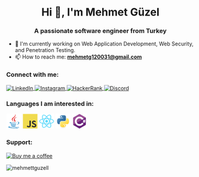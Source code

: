 <h1 align="center">Hi 👋, I'm Mehmet Güzel</h1>
<h3 align="center">A passionate software engineer from Turkey</h3>

- 🔭  I'm currently working on Web Application Development, Web Security, and Penetration Testing.
- 📫 How to reach me: **mehmetg120031@gmail.com**

<h3 align="left">Connect with me:</h3>
<p align="left">
  <a href="https://www.linkedin.com/in/mehmet-guzel-817367230/" target="blank">
    <img align="center" src="https://raw.githubusercontent.com/rahuldkjain/github-profile-readme-generator/master/src/images/icons/Social/linked-in-alt.svg" alt="LinkedIn" height="30" width="40"/>
  </a>
  <a href="https://instagram.com/mehmett_guzell" target="blank">
    <img align="center" src="https://raw.githubusercontent.com/rahuldkjain/github-profile-readme-generator/master/src/images/icons/Social/instagram.svg" alt="Instagram" height="30" width="40"/>
  </a>
  <a href="https://www.hackerrank.com/mehmetg120031" target="blank">
    <img align="center" src="https://raw.githubusercontent.com/rahuldkjain/github-profile-readme-generator/master/src/images/icons/Social/hackerrank.svg" alt="HackerRank" height="30" width="40"/>
  </a>
  <a href="https://discord.gg/memozeko" target="blank">
    <img align="center" src="https://raw.githubusercontent.com/rahuldkjain/github-profile-readme-generator/master/src/images/icons/Social/discord.svg" alt="Discord" height="30" width="40"/>
  </a>
</p>

<h3 align="left">Languages ​​I am interested in:</h3>
<p align="left">
  <img src="https://raw.githubusercontent.com/devicons/devicon/master/icons/java/java-original.svg" alt="Java" width="40" height="40"/>
  <img src="https://raw.githubusercontent.com/devicons/devicon/master/icons/javascript/javascript-original.svg" alt="JavaScript" width="40" height="40"/>
  <img src="https://raw.githubusercontent.com/devicons/devicon/master/icons/react/react-original.svg" alt="React" width="40" height="40"/>
  <img src="https://raw.githubusercontent.com/devicons/devicon/master/icons/python/python-original.svg" alt="Python" width="40" height="40"/>
  <img src="https://raw.githubusercontent.com/devicons/devicon/master/icons/csharp/csharp-original.svg" alt="C#" width="40" height="40"/>
</p>

<h3 align="left">Support:</h3>
<p>
  <a href="https://buymeacoffee.com/mehmett_guzell" target="_blank">
    <img align="center" src="https://cdn.buymeacoffee.com/buttons/v2/default-yellow.png" height="50" width="210" alt="Buy me a coffee"/>
  </a>
</p>

<p><img align="center" src="https://github-readme-stats.vercel.app/api/top-langs?username=mehmettguzell&show_icons=true&locale=en&layout=compact" alt="mehmettguzell" /></p>

<!-- <p>&nbsp;<img align="center" src="https://github-readme-stats.vercel.app/api?username=mehmettguzell&show_icons=true&locale=en" alt="mehmettguzell" /></p> -->

